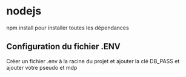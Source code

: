 # nodejs

npm install pour installer toutes les dépendances

## Configuration du fichier .ENV

Créer un fichier .env à la racine du projet et ajouter la clé DB_PASS et ajouter votre pseudo et mdp
